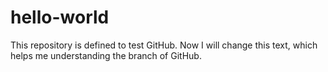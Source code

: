 # hello-world
This repository is defined to test GitHub.
Now I will change this text, which helps me understanding the branch of GitHub.
